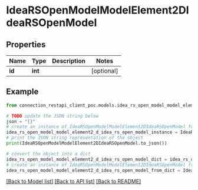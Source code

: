 # IdeaRSOpenModelModelElement2DIdeaRSOpenModel


## Properties

Name | Type | Description | Notes
------------ | ------------- | ------------- | -------------
**id** | **int** |  | [optional] 

## Example

```python
from connection_restapi_client_poc.models.idea_rs_open_model_model_element2_d_idea_rs_open_model import IdeaRSOpenModelModelElement2DIdeaRSOpenModel

# TODO update the JSON string below
json = "{}"
# create an instance of IdeaRSOpenModelModelElement2DIdeaRSOpenModel from a JSON string
idea_rs_open_model_model_element2_d_idea_rs_open_model_instance = IdeaRSOpenModelModelElement2DIdeaRSOpenModel.from_json(json)
# print the JSON string representation of the object
print(IdeaRSOpenModelModelElement2DIdeaRSOpenModel.to_json())

# convert the object into a dict
idea_rs_open_model_model_element2_d_idea_rs_open_model_dict = idea_rs_open_model_model_element2_d_idea_rs_open_model_instance.to_dict()
# create an instance of IdeaRSOpenModelModelElement2DIdeaRSOpenModel from a dict
idea_rs_open_model_model_element2_d_idea_rs_open_model_from_dict = IdeaRSOpenModelModelElement2DIdeaRSOpenModel.from_dict(idea_rs_open_model_model_element2_d_idea_rs_open_model_dict)
```
[[Back to Model list]](../README.md#documentation-for-models) [[Back to API list]](../README.md#documentation-for-api-endpoints) [[Back to README]](../README.md)


